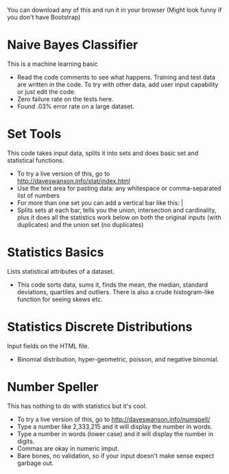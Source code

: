 You can download any of this and run it in your browser 
(Might look funny if you don't have Bootstrap)

# Naive Bayes Classifier
This is a machine learning basic
 * Read the code comments to see what happens.  Training and test data are written in the code.  To try with other data, add user input capability or just edit the code.
 * Zero failure rate on the tests here.
 * Found .03% error rate on a large dataset.
 
# Set Tools
This code takes input data, splits it into sets and does basic set and statistical functions. 
 * To try a live version of this, go to http://daveswanson.info/stat/index.html
 * Use the text area for pasting data: any whitespace or comma-separated list of numbers
 * For more than one set you can add a vertical bar like this: |
 * Splits sets at each bar, tells you the union, intersection and cardinality, plus it does all the statistics work below on both the original inputs (with duplicates) and the union set (no duplicates)

# Statistics Basics
Lists statistical attributes of a dataset.  
 * This code sorts data, sums it, finds the mean, the median, standard deviations, quartiles and outliers.  There is also a crude histogram-like function for seeing skews etc.

# Statistics Discrete Distributions
Input fields on the HTML file. 
 * Binomial distribution, hyper-geometric, poisson, and negative binomial.
 
 # Number Speller
This has nothing to do with statistics but it's cool. 
 * To try a live version of this, go to http://daveswanson.info/numspell/
 * Type a number like 2,333,215 and it will display the number in words.
 * Type a number in words (lower case) and it will display the number in digits.
 * Commas are okay in numeric imput.
 * Bare bones, no validation, so if your input doesn't make sense expect garbage out.

